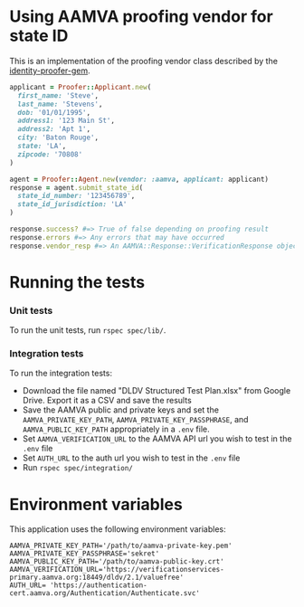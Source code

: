 # Using AAMVA proofing vendor for state ID

This is an implementation of the proofing vendor class described by the
[identity-proofer-gem](https://github.com/18F/identity-proofer-gem).

```ruby
applicant = Proofer::Applicant.new(
  first_name: 'Steve',
  last_name: 'Stevens',
  dob: '01/01/1995',
  address1: '123 Main St',
  address2: 'Apt 1',
  city: 'Baton Rouge',
  state: 'LA',
  zipcode: '70808'
)

agent = Proofer::Agent.new(vendor: :aamva, applicant: applicant)
response = agent.submit_state_id(
  state_id_number: '123456789',
  state_id_jurisdiction: 'LA'
)

response.success? #=> True of false depending on proofing result
response.errors #=> Any errors that may have occurred
response.vendor_resp #=> An AAMVA::Response::VerificationResponse object
```

# Running the tests

### Unit tests

To run the unit tests, run `rspec spec/lib/`.

### Integration tests

To run the integration tests:

- Download the file named "DLDV Structured Test Plan.xlsx" from Google Drive.
  Export it as a CSV and save the results
- Save the AAMVA public and private keys and set the `AAMVA_PRIVATE_KEY_PATH`,
  `AAMVA_PRIVATE_KEY_PASSPHRASE`, and `AAMVA_PUBLIC_KEY_PATH` appropriately in
  a `.env` file.
- Set `AAMVA_VERIFICATION_URL` to the AAMVA API url you wish to test in the
  `.env` file
- Set `AUTH_URL` to the auth  url you wish to test in the `.env` file
- Run `rspec spec/integration/`

# Environment variables

This application uses the following environment variables:

```shell
AAMVA_PRIVATE_KEY_PATH='/path/to/aamva-private-key.pem'
AAMVA_PRIVATE_KEY_PASSPHRASE='sekret'
AAMVA_PUBLIC_KEY_PATH='/path/to/aamva-public-key.crt'
AAMVA_VERIFICATION_URL='https://verificationservices-primary.aamva.org:18449/dldv/2.1/valuefree'
AUTH_URL= 'https://authentication-cert.aamva.org/Authentication/Authenticate.svc'
```
